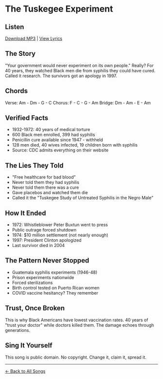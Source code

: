 # The Tuskegee Experiment

## Listen
[Download MP3](./tuskegee-experiment.mp3) | [View Lyrics](./lyrics.txt)

## The Story
"Your government would never experiment on its own people." Really? For 40 years, they watched Black men die from syphilis they could have cured. Called it research. The survivors got an apology in 1997.

## Chords
Verse:  Am - Dm - G - C
Chorus: F - C - G - Am
Bridge: Dm - Am - E - Am

## Verified Facts
- 1932-1972: 40 years of medical torture
- 600 Black men enrolled, 399 had syphilis
- Penicillin cure available since 1947 - withheld
- 128 men died, 40 wives infected, 19 children born with syphilis
- Source: CDC admits everything on their website

## The Lies They Told
- "Free healthcare for bad blood"
- Never told them they had syphilis
- Never told them there was a cure
- Gave placebos and watched them die
- Called it the "Tuskegee Study of Untreated Syphilis in the Negro Male"

## How It Ended
- 1972: Whistleblower Peter Buxtun went to press
- Public outrage forced shutdown
- 1974: $10 million settlement (not nearly enough)
- 1997: President Clinton apologized
- Last survivor died in 2004

## The Pattern Never Stopped
- Guatemala syphilis experiments (1946-48)
- Prison experiments nationwide
- Forced sterilizations
- Birth control tested on Puerto Rican women
- COVID vaccine hesitancy? They remember

## Trust, Once Broken
This is why Black Americans have lowest vaccination rates.
40 years of "trust your doctor" while doctors killed them.
The damage echoes through generations.

## Sing It Yourself
This song is public domain. No copyright. Change it, claim it, spread it.

---
[← Back to All Songs](../)
